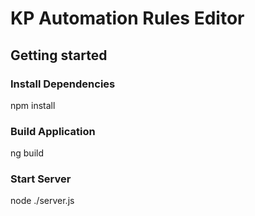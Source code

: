 # KP Automation Rules Editor

## Getting started

### Install Dependencies

npm install

### Build Application

ng build

### Start Server

node ./server.js